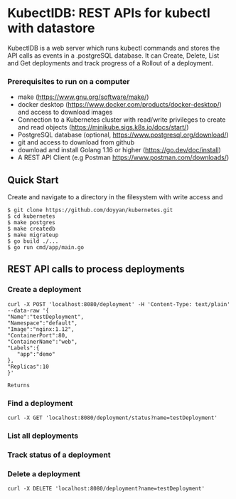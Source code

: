 KubectlDB: REST APIs for kubectl with datastore
===================================

KubectlDB is a web server which runs kubectl commands and stores the API calls as events in a .postgreSQL database. It can Create, Delete, List and Get deployments and track progress of a Rollout of a deployment.

### Prerequisites to run on a computer

- make (https://www.gnu.org/software/make/)
- docker desktop (https://www.docker.com/products/docker-desktop/) and access to download images
- Connection to a Kubernetes cluster with read/write privileges to create and read objects (https://minikube.sigs.k8s.io/docs/start/)
- PostgreSQL database (optional, https://www.postgresql.org/download/)
- git and access to download from github
- download and install Golang 1.16 or higher (https://go.dev/doc/install)
- A REST API Client (e.g Postman https://www.postman.com/downloads/)


## Quick Start
Create and navigate to a directory in the filesystem with write access and

    $ git clone https://github.com/doyyan/kubernetes.git
    $ cd kubernetes
    $ make postgres
    $ make createdb
    $ make migrateup
    $ go build ./...
    $ go run cmd/app/main.go


## REST API calls to process deployments

### Create a deployment
   ```
curl -X POST 'localhost:8080/deployment' -H 'Content-Type: text/plain' --data-raw '{
   "Name":"testDeployment",
   "Namespace":"default",
   "Image":"nginx:1.12",
   "ContainerPort":80,
   "ContainerName":"web",
   "Labels":{
      "app":"demo"
   },
   "Replicas":10
}'

Returns

```

### Find a deployment
  ```
curl -X GET 'localhost:8080/deployment/status?name=testDeployment'
  ```

### List all deployments


### Track status of a deployment

### Delete a deployment
  ```
curl -X DELETE 'localhost:8080/deployment?name=testDeployment'
  ```

